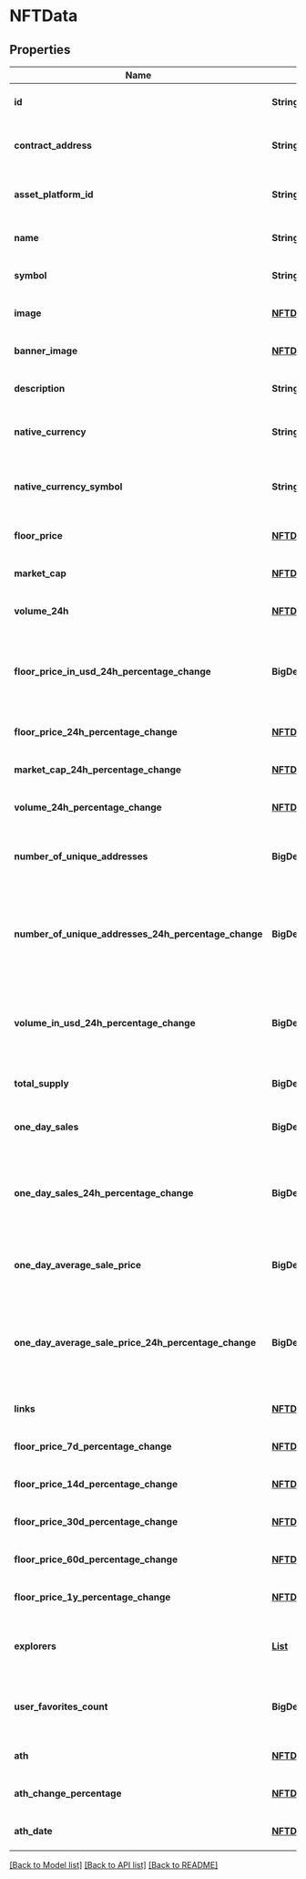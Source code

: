 # NFTData
## Properties

| Name | Type | Description | Notes |
|------------ | ------------- | ------------- | -------------|
| **id** | **String** | nft collection id | [optional] [default to null] |
| **contract\_address** | **String** | nft collection contract address | [optional] [default to null] |
| **asset\_platform\_id** | **String** | nft collection asset platform id | [optional] [default to null] |
| **name** | **String** | nft collection name | [optional] [default to null] |
| **symbol** | **String** | nft collection symbol | [optional] [default to null] |
| **image** | [**NFTData_image**](NFTData_image.md) |  | [optional] [default to null] |
| **banner\_image** | [**NFTData_banner_image**](NFTData_banner_image.md) |  | [optional] [default to null] |
| **description** | **String** | nft collection description | [optional] [default to null] |
| **native\_currency** | **String** | nft collection native currency | [optional] [default to null] |
| **native\_currency\_symbol** | **String** | nft collection native currency symbol | [optional] [default to null] |
| **floor\_price** | [**NFTData_floor_price**](NFTData_floor_price.md) |  | [optional] [default to null] |
| **market\_cap** | [**NFTData_market_cap**](NFTData_market_cap.md) |  | [optional] [default to null] |
| **volume\_24h** | [**NFTData_volume_24h**](NFTData_volume_24h.md) |  | [optional] [default to null] |
| **floor\_price\_in\_usd\_24h\_percentage\_change** | **BigDecimal** | nft collection floor price in usd 24 hours percentage change | [optional] [default to null] |
| **floor\_price\_24h\_percentage\_change** | [**NFTData_floor_price_24h_percentage_change**](NFTData_floor_price_24h_percentage_change.md) |  | [optional] [default to null] |
| **market\_cap\_24h\_percentage\_change** | [**NFTData_market_cap_24h_percentage_change**](NFTData_market_cap_24h_percentage_change.md) |  | [optional] [default to null] |
| **volume\_24h\_percentage\_change** | [**NFTData_volume_24h_percentage_change**](NFTData_volume_24h_percentage_change.md) |  | [optional] [default to null] |
| **number\_of\_unique\_addresses** | **BigDecimal** | number of unique address owning the nfts | [optional] [default to null] |
| **number\_of\_unique\_addresses\_24h\_percentage\_change** | **BigDecimal** | number of unique address owning the nfts 24 hours percentage change | [optional] [default to null] |
| **volume\_in\_usd\_24h\_percentage\_change** | **BigDecimal** | nft collection volume in usd 24 hours percentage change | [optional] [default to null] |
| **total\_supply** | **BigDecimal** | nft collection total supply | [optional] [default to null] |
| **one\_day\_sales** | **BigDecimal** | nft collection one day sales | [optional] [default to null] |
| **one\_day\_sales\_24h\_percentage\_change** | **BigDecimal** | nft collection one day sales 24 hours percentage change | [optional] [default to null] |
| **one\_day\_average\_sale\_price** | **BigDecimal** | nft collection one day average sale price | [optional] [default to null] |
| **one\_day\_average\_sale\_price\_24h\_percentage\_change** | **BigDecimal** | nft collection one day average sale price 24 hours percentage change | [optional] [default to null] |
| **links** | [**NFTData_links**](NFTData_links.md) |  | [optional] [default to null] |
| **floor\_price\_7d\_percentage\_change** | [**NFTData_floor_price_7d_percentage_change**](NFTData_floor_price_7d_percentage_change.md) |  | [optional] [default to null] |
| **floor\_price\_14d\_percentage\_change** | [**NFTData_floor_price_14d_percentage_change**](NFTData_floor_price_14d_percentage_change.md) |  | [optional] [default to null] |
| **floor\_price\_30d\_percentage\_change** | [**NFTData_floor_price_30d_percentage_change**](NFTData_floor_price_30d_percentage_change.md) |  | [optional] [default to null] |
| **floor\_price\_60d\_percentage\_change** | [**NFTData_floor_price_60d_percentage_change**](NFTData_floor_price_60d_percentage_change.md) |  | [optional] [default to null] |
| **floor\_price\_1y\_percentage\_change** | [**NFTData_floor_price_1y_percentage_change**](NFTData_floor_price_1y_percentage_change.md) |  | [optional] [default to null] |
| **explorers** | [**List**](NFTData_explorers_inner.md) | nft collection block explorers links | [optional] [default to null] |
| **user\_favorites\_count** | **BigDecimal** | nft collection user favorites count | [optional] [default to null] |
| **ath** | [**NFTData_ath**](NFTData_ath.md) |  | [optional] [default to null] |
| **ath\_change\_percentage** | [**NFTData_ath_change_percentage**](NFTData_ath_change_percentage.md) |  | [optional] [default to null] |
| **ath\_date** | [**NFTData_ath_date**](NFTData_ath_date.md) |  | [optional] [default to null] |

[[Back to Model list]](../README.md#documentation-for-models) [[Back to API list]](../README.md#documentation-for-api-endpoints) [[Back to README]](../README.md)


